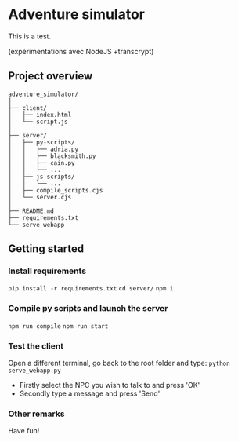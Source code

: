 # Adventure simulator

This is a test.

(expérimentations avec NodeJS +transcrypt)


## Project overview

```
adventure_simulator/
│
├── client/
│   ├── index.html
│   └── script.js
│
├── server/
│   ├── py-scripts/
│   │   ├── adria.py
│   │   ├── blacksmith.py
│   │   ├── cain.py
│   │   └── ...
│   ├── js-scripts/
│   │   └── ...
│   ├── compile_scripts.cjs
│   └── server.cjs
│
├── README.md
├── requirements.txt
└── serve_webapp
```


## Getting started

### Install requirements
`pip install -r requirements.txt`
`cd server/`
`npm i`

### Compile py scripts and launch the server
`npm run compile`
`npm run start`

### Test the client
Open a different terminal, go back to the root folder and type:
`python serve_webapp.py`
- Firstly select the NPC you wish to talk to and press 'OK'
- Secondly type a message and press 'Send'

### Other remarks

Have fun!
